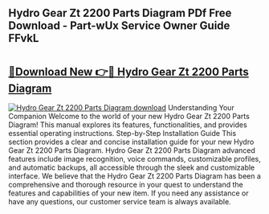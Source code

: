 ## Hydro Gear Zt 2200 Parts Diagram PDf Free Download - Part-wUx Service Owner Guide FFvkL

# <h2><a href="http://dfpkf4c.blite.top/?on=Hydro+Gear+Zt+2200+Parts+Diagram">🔗Download New 👉🔴 Hydro Gear Zt 2200 Parts Diagram</a></h2>

[![Hydro Gear Zt 2200 Parts Diagram download](https://i.imgur.com/lujVjoI.png)](http://dfpkf4c.blite.top/?on=Hydro+Gear+Zt+2200+Parts+Diagram)
Understanding Your Companion Welcome to the world of your new Hydro Gear Zt 2200 Parts Diagram! This manual explores its features, functionalities, and provides essential operating instructions. Step-by-Step Installation Guide This section provides a clear and concise installation guide for your new Hydro Gear Zt 2200 Parts Diagram. Hydro Gear Zt 2200 Parts Diagram advanced features include image recognition, voice commands, customizable profiles, and automatic backups, all accessible through the sleek and customizable interface. We believe that the Hydro Gear Zt 2200 Parts Diagram has been a comprehensive and thorough resource in your quest to understand the features and capabilities of your new item. If you need any assistance or have any questions, our customer service team is always available.
